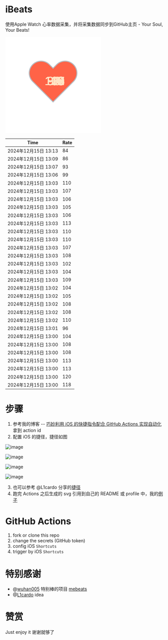 # iBeats
使用Apple Watch 心率数据采集，并将采集数据同步到GitHub主页 - Your Soul, Your Beats!

![](./files/heart.svg)

<!--START_SECTION:my_heart_rate-->
| Time | Rate | 
 | ---- | ---- | 
| 2024年12月15日 13:13 | 84 |
| 2024年12月15日 13:09 | 86 |
| 2024年12月15日 13:07 | 93 |
| 2024年12月15日 13:06 | 99 |
| 2024年12月15日 13:03 | 110 |
| 2024年12月15日 13:03 | 107 |
| 2024年12月15日 13:03 | 106 |
| 2024年12月15日 13:03 | 105 |
| 2024年12月15日 13:03 | 106 |
| 2024年12月15日 13:03 | 113 |
| 2024年12月15日 13:03 | 110 |
| 2024年12月15日 13:03 | 110 |
| 2024年12月15日 13:03 | 107 |
| 2024年12月15日 13:03 | 108 |
| 2024年12月15日 13:03 | 102 |
| 2024年12月15日 13:03 | 104 |
| 2024年12月15日 13:03 | 109 |
| 2024年12月15日 13:02 | 104 |
| 2024年12月15日 13:02 | 105 |
| 2024年12月15日 13:02 | 108 |
| 2024年12月15日 13:02 | 108 |
| 2024年12月15日 13:02 | 110 |
| 2024年12月15日 13:01 | 96 |
| 2024年12月15日 13:00 | 104 |
| 2024年12月15日 13:00 | 108 |
| 2024年12月15日 13:00 | 108 |
| 2024年12月15日 13:00 | 113 |
| 2024年12月15日 13:00 | 113 |
| 2024年12月15日 13:00 | 120 |
| 2024年12月15日 13:00 | 118 |

<!--END_SECTION:my_heart_rate-->

# 步骤
1. 参考我的博客 -- [巧妙利用 iOS 的快捷指令配合 GitHub Actions 实现自动化](https://github.com/yihong0618/gitblog/issues/198) 拿到 action id
2. 配置 iOS 的捷径，捷径如图

![image](https://user-images.githubusercontent.com/15976103/122154218-0db0b480-ce97-11eb-93bb-5aec07c558dc.png)

![image](https://user-images.githubusercontent.com/15976103/122154236-186b4980-ce97-11eb-8e4b-70551a0391ae.png)

![image](https://user-images.githubusercontent.com/15976103/122154268-2d47dd00-ce97-11eb-902e-3acf292265a9.png)

![image](https://user-images.githubusercontent.com/15976103/122174055-fa144680-ceb4-11eb-9be2-3eb83cd516f7.png)

3. 也可以参考 @L1cardo 分享的[捷径](https://www.icloud.com/shortcuts/6ab6047b459c41ad822ad6b94b1c03d4)
4. 跑完 Actions 之后生成的 svg 引用到自己的 README 或 profile 中，我的[例子](https://github.com/yihong0618) 

# GitHub Actions

1. fork or clone this repo
2. change the secrets (GitHub token)
3. config iOS `Shortcuts` 
4. trigger by iOS `Shortcuts`

# 特别感谢
- @[wuhan005](https://github.com/wuhan005) 特别棒的项目 [mebeats](https://github.com/wuhan005/mebeats)
- @[L1cardo](https://github.com/L1cardo) idea

# 赞赏
Just enjoy it
谢谢就够了
